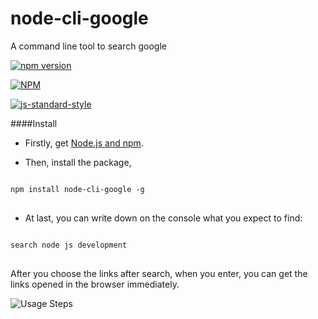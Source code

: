 # node-cli-google
A command line tool to search google

[![npm version](https://badge.fury.io/js/node-cli-google.svg)](https://badge.fury.io/js/node-cli-google)

[![NPM](https://nodei.co/npm/node-cli-google.png)](https://nodei.co/npm/node-cli-google/)

[![js-standard-style](https://raw.githubusercontent.com/feross/standard/master/badge.png)](https://github.com/feross/standard)

####Install

* Firstly, get [Node.js and npm](https://docs.npmjs.com/getting-started/installing-node).

* Then, install the package,
<pre lang="javascript">
<code>
npm install node-cli-google -g
</code>
</pre>

* At last, you can write down on the console what you expect to find:
<pre lang="javascript">
<code>
search node js development
</code>
</pre>

After you choose the links after search, when you enter, you can get the links opened in the browser immediately.

[logo]: http://i64.tinypic.com/30icens.png"
![Usage Steps](http://i64.tinypic.com/30icens.png "Usage steps")
